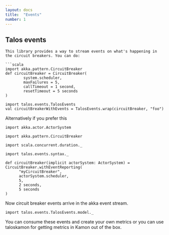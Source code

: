 ```yaml
---
layout: docs
title:  "Events"
number: 1
---
```



## Talos events

```
This library provides a way to stream events on what's happening in the circuit breakers. You can do:

```scala
import akka.pattern.CircuitBreaker
def circuitBreaker = CircuitBreaker(
        system.scheduler,
        maxFailures = 5,
        callTimeout = 1 second,
        resetTimeout = 5 seconds
)

import talos.events.TalosEvents
val circuitBreakerWithEvents = TalosEvents.wrap(circuitBreaker, "foo")
```
Alternatively if you prefer this
```tut
import akka.actor.ActorSystem

import akka.pattern.CircuitBreaker

import scala.concurrent.duration._

import talos.events.syntax._

def circuitBreaker(implicit actorSystem: ActorSystem) = CircuitBreaker.withEventReporting(
      "myCircuitBreaker",
      actorSystem.scheduler,
      5,
      2 seconds,
      5 seconds
)
```

Now circuit breaker events arrive in the akka event stream.
```tut
import talos.events.TalosEvents.model._
```

You can consume these events and create your own metrics or you can use taloskamon for getting metrics in Kamon out of the box. 

